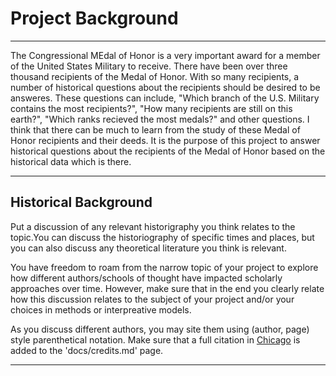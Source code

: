 # Project Background

---

The Congressional MEdal of Honor is a very important award for a member of the United States Military to receive. There have been over three thousand recipients of the Medal of Honor. With so many recipients, a number of historical questions about the recipients should be desired to be answeres. These questions can include, "Which branch of the U.S. Military contains the most recipients?", "How many recipients are still on this earth?", "Which ranks recieved the most medals?" and other questions. I think that there can be much to learn from the study of these Medal of Honor recipients and their deeds. It is the purpose of this project to answer historical questions about the recipients of the Medal of Honor based on the historical data which is there.

---

## Historical Background

Put a discussion of any relevant historigraphy you think relates to the topic.You can discuss the historiography of specific times and places, but you can also discuss any theoretical literature you think is relevant.

You have freedom to roam from the narrow topic of your project to explore how different authors/schools of thought have impacted scholarly approaches over time. However, make sure that in the end you clearly relate how this discussion relates to the subject of your project and/or your choices in methods or interpreative models.

As you discuss different authors, you may site them using (author, page) style parenthetical notation. Make sure that a full citation in [Chicago](http://chicagomanualofstyle.org) is added to the 'docs/credits.md' page.

---

